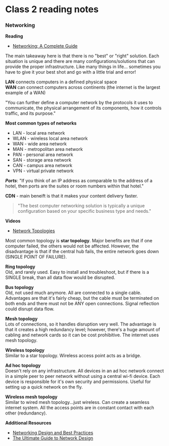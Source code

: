 # Class 2 reading notes

### Networking

**Reading**
* [Networking: A Complete Guide](https://www.ibm.com/cloud/learn/networking-a-complete-guide)

The main takeaway here is that there is no "best" or "right" solution. Each situation is unique and there are many configurations/solutions that can provide the proper infrastructure. Like many things in life... sometimes you have to give it your best shot and go with a little trial and error!

**LAN** connects computers in a defined physical space </br>
**WAN** can connect computers across continents (the internet is the largest example of a WAN)

"You can further define a computer network by the protocols it uses to communicate, the physical arrangement of its components, how it controls traffic, and its purpose."

**Most common types of networks**
* LAN - local area network
* WLAN - wireless local area network
* WAN - wide area network
* MAN - metropolitan area network
* PAN - personal area network
* SAN - storage area network
* CAN - campus area network
* VPN - virtual private network

***Ports***: "If you think of an IP address as comparable to the address of a hotel, then ports are the suites or room numbers within that hotel."

**CDN** - main beneift is that it makes your content delivery faster.

> "The best computer networking solution is typically a unique configuration based on your specific business type and needs."

**Videos**
* [Network Topologies](https://www.youtube.com/watch?v=zbqrNg4C98U)

Most common topology is **star topology**.
Major benefits are that if one computer failed, the others would not be affected. However, the disadvantage is that if the central hub fails, the entire network goes down (SINGLE POINT OF FAILURE).

**Ring topology** </br>
Old, and rarely used. Easy to install and troubleshoot, but if there is a SINGLE break, than all data flow would be disrupted.

**Bus topology** </br>
Old, not used much anymore. All are connected to a single cable. Advantages are that it's fairly cheap, but the cable must be terminated on both ends and there must not be ANY open connections. Signal reflection could disrupt data flow.

**Mesh topology** </br>
Lots of connections, so it handles disruption very well. The advantage is that it creates a high redundancy level; however, there's a huge amount of cabling and network cards so it can be cost prohibitive. The internet uses mesh topology.

**Wireless topology** </br>
Similar to a star topology. Wireless access point acts as a bridge.

**Ad hoc topology** </br>
Doesn't rely on any infrastructure. All devices in an ad hoc network connect in a simple peer to peer network without using a central wi-fi device. Each device is responsible for it's own security and permissions. Useful for setting up a quick network on the fly.

**Wireless mesh topology** </br>
Similar to wired mesh topology...just wireless. Can create a seamless internet system. All the access points are in constant contact with each other (redundancy).

**Additional Resources**
* [Networking Design and Best Practices](https://www.youtube.com/watch?v=sckuGYiHYRA)
* [The Ultimate Guide to Network Design](https://www.itprc.com/the-ultimate-guide-to-network-design/)